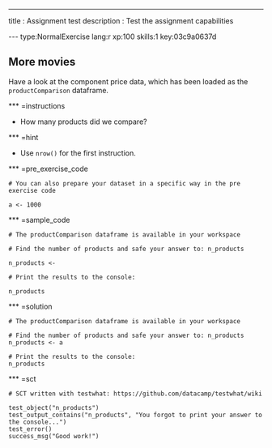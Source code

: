---
title       : Assignment test
description : Test the assignment capabilities

--- type:NormalExercise lang:r xp:100 skills:1 key:03c9a0637d
## More movies

Have a look at the component price data, which has been loaded as the `productComparison` dataframe. 

*** =instructions
- How many products did we compare?

*** =hint
- Use `nrow()` for the first instruction.

*** =pre_exercise_code
```{r}
# You can also prepare your dataset in a specific way in the pre exercise code

a <- 1000
```

*** =sample_code
```{r}
# The productComparison dataframe is available in your workspace

# Find the number of products and safe your answer to: n_products

n_products <-

# Print the results to the console:

n_products

```

*** =solution
```{r}
# The productComparison dataframe is available in your workspace

# Find the number of products and safe your answer to: n_products
n_products <- a

# Print the results to the console:
n_products
```

*** =sct
```{r}
# SCT written with testwhat: https://github.com/datacamp/testwhat/wiki

test_object("n_products")
test_output_contains("n_products", "You forgot to print your answer to the console...")
test_error()
success_msg("Good work!")
```